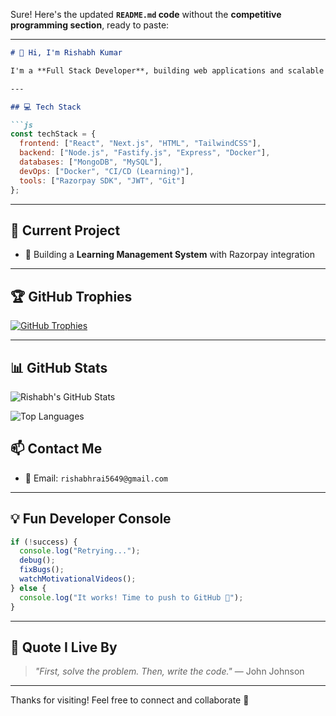 Sure! Here's the updated **`README.md` code** without the **competitive programming section**, ready to paste:

---

````markdown
# 👋 Hi, I'm Rishabh Kumar

I'm a **Full Stack Developer**, building web applications and scalable solutions with modern technologies. I love turning ideas into real products that solve real problems.

---

## 💻 Tech Stack

```js
const techStack = {
  frontend: ["React", "Next.js", "HTML", "TailwindCSS"],
  backend: ["Node.js", "Fastify.js", "Express", "Docker"],
  databases: ["MongoDB", "MySQL"],
  devOps: ["Docker", "CI/CD (Learning)"],
  tools: ["Razorpay SDK", "JWT", "Git"]
};
````

---

## 🔭 Current Project

* 📘 Building a **Learning Management System** with Razorpay integration

---

## 🏆 GitHub Trophies

[![GitHub Trophies](https://github-profile-trophy.vercel.app/?username=Rish1369\&theme=radical\&no-frame=true\&column=4\&margin-w=15)](https://github.com/Rishabh1369)

---

## 📊 GitHub Stats


![Rishabh's GitHub Stats](https://github-readme-stats.vercel.app/api?username=Rish1369&show_icons=true&theme=radical&count_private=true)

![Top Languages](https://github-readme-stats.vercel.app/api/top-langs/?username=Rish1369&layout=compact&theme=radical)


## 📫 Contact Me

* 📧 Email: `rishabhrai5649@gmail.com`
---

## 💡 Fun Developer Console

```js
if (!success) {
  console.log("Retrying...");
  debug();
  fixBugs();
  watchMotivationalVideos();
} else {
  console.log("It works! Time to push to GitHub 🚀");
}
```

---

## 💬 Quote I Live By

> *"First, solve the problem. Then, write the code."* — John Johnson

---

Thanks for visiting! Feel free to connect and collaborate 🚀

```

